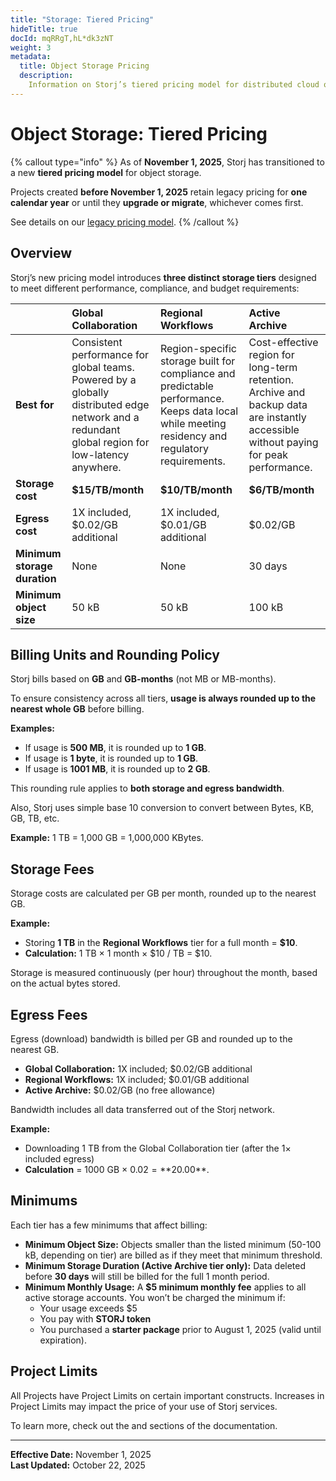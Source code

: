 ```yaml
---
title: "Storage: Tiered Pricing"
hideTitle: true
docId: mqRRgT,hL*dk3zNT
weight: 3
metadata:
  title: Object Storage Pricing
  description:
    Information on Storj’s tiered pricing model for distributed cloud object storage.
---
```


# Object Storage: Tiered Pricing

{% callout type="info" %}
As of **November 1, 2025**, Storj has transitioned to a new **tiered pricing model** for object storage.

Projects created **before November 1, 2025** retain legacy pricing for **one calendar year** or until they **upgrade or migrate**, whichever comes first.

See details on our [legacy pricing model](docId:x3xPZJXCp!CB@spN).
{% /callout %}


## Overview

Storj’s new pricing model introduces **three distinct storage tiers** designed to meet different performance, compliance, and budget requirements:

| | **Global Collaboration** | **Regional Workflows** | **Active Archive** |
| :---- | :---- | :---- | :---- |
| **Best for** | Consistent performance for global teams. Powered by a globally distributed edge network and a redundant global region for low-latency anywhere. | Region-specific storage built for compliance and predictable performance. Keeps data local while meeting residency and regulatory requirements. | Cost-effective region for long-term retention. Archive and backup data are instantly accessible without paying for peak performance. |
| **Storage cost** | **$15/TB/month** | **$10/TB/month** | **$6/TB/month** |
| **Egress cost** | 1X included, $0.02/GB additional | 1X included, $0.01/GB additional | $0.02/GB |
| **Minimum storage duration** | None | None | 30 days |
| **Minimum object size** | 50 kB | 50 kB | 100 kB |


## Billing Units and Rounding Policy

Storj bills based on **GB** and **GB-months** (not MB or MB-months).  

To ensure consistency across all tiers, **usage is always rounded up to the nearest whole GB** before billing.

**Examples:**
- If usage is **500 MB**, it is rounded up to **1 GB**.
- If usage is **1 byte**, it is rounded up to **1 GB**.
- If usage is **1001 MB**, it is rounded up to **2 GB**.

This rounding rule applies to **both storage and egress bandwidth**.

Also, Storj uses simple base 10 conversion to convert between Bytes, KB, GB, TB, etc. 

**Example:** 1 TB = 1,000 GB = 1,000,000 KBytes.


## Storage Fees

Storage costs are calculated per GB per month, rounded up to the nearest GB.

**Example:**
- Storing **1 TB** in the **Regional Workflows** tier for a full month = **$10**.
- **Calculation:** 1 TB × 1 month × $10 / TB = $10.

Storage is measured continuously (per hour) throughout the month, based on the actual bytes stored.


## Egress Fees

Egress (download) bandwidth is billed per GB and rounded up to the nearest GB.

- **Global Collaboration:** 1X included; $0.02/GB additional  
- **Regional Workflows:** 1X included; $0.01/GB additional  
- **Active Archive:** $0.02/GB (no free allowance)

Bandwidth includes all data transferred out of the Storj network.

**Example:**  
- Downloading 1 TB from the Global Collaboration tier (after the 1× included egress)
- **Calculation** = 1000 GB × $0.02 = **$20.00**.


## Minimums

Each tier has a few minimums that affect billing:

- **Minimum Object Size:** Objects smaller than the listed minimum (50-100 kB, depending on tier) are billed as if they meet that minimum threshold.  
- **Minimum Storage Duration (Active Archive tier only):** Data deleted before **30 days** will still be billed for the full 1 month period.  
- **Minimum Monthly Usage:** A **$5 minimum monthly fee** applies to all active storage accounts. You won’t be charged the minimum if:
  - Your usage exceeds $5
  - You pay with **STORJ token**
  - You purchased a **starter package** prior to August 1, 2025 (valid until expiration).


## Project Limits
All Projects have Project Limits on certain important constructs. Increases in Project Limits may impact the price of your use of Storj services. 

To learn more, check out the [](docId:Zrbz4XYhIOm99hhRShWHg) and [](docId:A4kUGYhfgGbVhlQ2ZHXVS) sections of the documentation.

---

**Effective Date:** November 1, 2025  
**Last Updated:** October 22, 2025